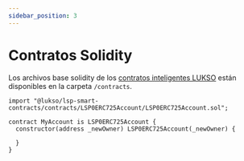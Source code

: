 ```yaml
---
sidebar_position: 3
---
```


# Contratos Solidity

Los archivos base solidity de los [contratos inteligentes LUKSO](../../standards/smart-contracts/introduction.md) están disponibles en la carpeta `/contracts`.

```solidity
import "@lukso/lsp-smart-contracts/contracts/LSP0ERC725Account/LSP0ERC725Account.sol";

contract MyAccount is LSP0ERC725Account {
  constructor(address _newOwner) LSP0ERC725Account(_newOwner) {

  }
}
```
